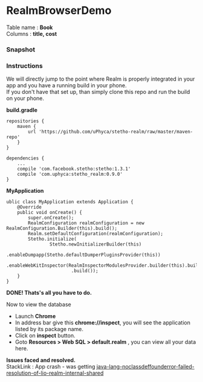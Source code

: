 # RealmBrowserDemo

Table name : **Book**<br/>
Columns : **title, cost**

### Snapshot


### Instructions
We will directly jump to the point where Realm is properly integrated in your app and you have a running build in your phone. <br/>
If you don't have that set up, than simply clone this repo and run the build on your phone.

**build.gradle**


```
repositories {
    maven {
        url 'https://github.com/uPhyca/stetho-realm/raw/master/maven-repo'
    }
}

dependencies {
 	...
 	compile 'com.facebook.stetho:stetho:1.3.1'
    compile 'com.uphyca:stetho_realm:0.9.0'
}
```

**MyApplication**


```
ublic class MyApplication extends Application {
    @Override
    public void onCreate() {
        super.onCreate();
        RealmConfiguration realmConfiguration = new RealmConfiguration.Builder(this).build();
        Realm.setDefaultConfiguration(realmConfiguration);
        Stetho.initialize(
                Stetho.newInitializerBuilder(this)
                        .enableDumpapp(Stetho.defaultDumperPluginsProvider(this))
                        .enableWebKitInspector(RealmInspectorModulesProvider.builder(this).build())
                        .build());
    }
}
```
**DONE! Thats's all you have to do.**

Now to view the database <br/>
* Launch **Chrome**<br/>
* In address bar give this **chrome://inspect**, you will see the application listed by its package name.<br/>
* Click on **inspect** button.
* Goto **Resources > Web SQL > default.realm** , you can view all your data here.  

**Issues faced and resolved.** <br/>
StackLink : App crash - was getting [java-lang-noclassdeffounderror-failed-resolution-of-lio-realm-internal-shared](http://stackoverflow.com/questions/40866130/java-lang-noclassdeffounderror-failed-resolution-of-lio-realm-internal-sharedr/40866797?noredirect=1#comment68951257_40866797)
